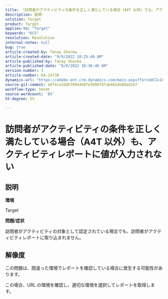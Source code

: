 ```yaml
---
title: 「訪問者がアクティビティの条件を正しく満たしている場合（A4T 以外）でも、アクティビティレポートに値が入力されない」
description: 説明
solution: Target
product: Target
applies-to: "Target"
keywords: "KCS"
resolution: Resolution
internal-notes: null
bug: true
article-created-by: Tanay Sharma .
article-created-date: "9/9/2022 10:25:40 AM"
article-published-by: Tanay Sharma .
article-published-date: "9/9/2022 10:36:46 AM"
version-number: 3
article-number: KA-14738
dynamics-url: "https://adobe-ent.crm.dynamics.com/main.aspx?forceUCI=1&pagetype=entityrecord&etn=knowledgearticle&id=20c1b4bc-2930-ed11-9db1-002248086735"
source-git-commit: e8f4ca2dd578944d4fe399074fab461de88ad247
workflow-type: tm+mt
source-wordcount: '85'
ht-degree: 5%

---
```


# 訪問者がアクティビティの条件を正しく満たしている場合（A4T 以外）も、アクティビティレポートに値が入力されない

## 説明


<b>環境</b>

Target



<b>問題/症状</b>

訪問者がアクティビティの対象として認定されている場合でも、訪問者がアクティビティレポートに取り込まれません。


## 解像度


この問題は、間違った環境でレポートを確認している場合に発生する可能性があります。



この場合、URL の環境を確認し、適切な環境を選択してレポートを取得します。
